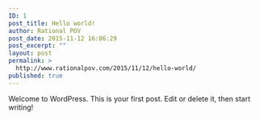 ```yaml
---
ID: 1
post_title: Hello world!
author: Rational POV
post_date: 2015-11-12 16:06:29
post_excerpt: ""
layout: post
permalink: >
  http://www.rationalpov.com/2015/11/12/hello-world/
published: true
---
```

Welcome to WordPress. This is your first post. Edit or delete it, then start writing!